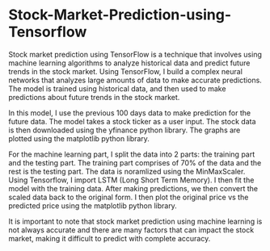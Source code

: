 # Stock-Market-Prediction-using-Tensorflow

Stock market prediction using TensorFlow is a technique that involves using machine learning algorithms to analyze historical data and predict future trends in the stock market. Using TensorFlow, I build a complex neural networks that analyzes large amounts of data to make accurate predictions. The model is trained using historical data, and then used to make predictions about future trends in the stock market.

In this model, I use the previous 100 days data to make prediction for the future data. The model takes a stock ticker as a user input. The stock data is then downloaded using the yfinance python library. The graphs are plotted using the matplotlib python library. 

For the machine learning part, I split the data into 2 parts: the training part and the testing part. The training part comprises of 70% of the data and the rest is the testing part. The data is noramlized using the MinMaxScaler. Using Tensorflow, I import LSTM (Long Short Term Memory). I then fit the model with the training data. After making predictions, we then convert the scaled data back to the original form. I then plot the original price vs the predicted price using the matplotlib python library.

It is important to note that stock market prediction using machine learning is not always accurate and there are many factors that can impact the stock market, making it difficult to predict with complete accuracy. 
